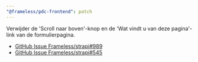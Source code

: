 ```yaml
---
"@frameless/pdc-frontend": patch
---
```


Verwijder de 'Scroll naar boven'-knop en de 'Wat vindt u van deze pagina'-link van de formulierpagina.

- [GitHub Issue Frameless/strapi#989](https://github.com/frameless/strapi/issues/989)
- [GitHub Issue Frameless/strapi#545](https://github.com/frameless/strapi/issues/545)
